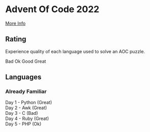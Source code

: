 # Advent Of Code 2022
[More Info](https://adventofcode.com/2022)
## Rating
Experience quality of each language used to solve an AOC puzzle.

Bad Ok Good Great

## Languages
### Already Familiar
Day 1 - Python (Great)  
Day 2 - Awk (Great)  
Day 3 - C (Bad)  
Day 4 - Ruby (Great)  
Day 5 - PHP (Ok)


